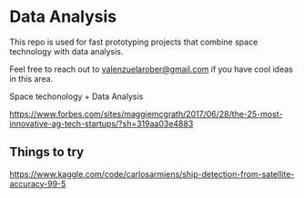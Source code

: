 # Data Analysis

This repo is used for fast prototyping projects that
combine space technology with data analysis.

Feel free to reach out to valenzuelarober@gmail.com if
you have cool ideas in this area.

Space techonology + Data Analysis

https://www.forbes.com/sites/maggiemcgrath/2017/06/28/the-25-most-innovative-ag-tech-startups/?sh=319aa03e4883

## Things to try

https://www.kaggle.com/code/carlosarmiens/ship-detection-from-satellite-accuracy-99-5
